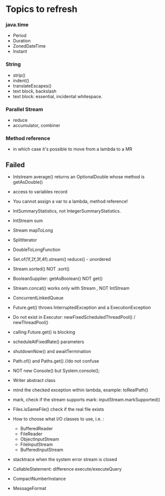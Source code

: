 # Topics to refresh
### java.time
- Period
- Duration
- ZonedDateTime
- Instant

###  String
- strip()
- indent()
- translateEscapes()
- text block, backslash
- text block: essential, incidental whitespace.

### Parallel Stream
- reduce
- accumulator, combiner
### Method reference
- in which case it's possible to move from a lambda to a MR

## Failed
- Intstream average() returns an OptionalDouble whose method is getAsDouble()
- access to variables record
- You cannot assign a var to a lambda, method reference!
- IntSummaryStatistics, not IntegerSummaryStatistics.
- IntStream sum
- Stream<Long> mapToLong
- SplitIterator
- DoubleToLongFunction
- Set.of(1f,2f,3f,4f).stream() reduce() - unordered
- Stream.sorted() NOT .sort()
- BooleanSupplier: getAsBoolean() NOT get()
- Stream.concat() works only with Stream , NOT IntStream

- ConcurrentLinkedQueue
- Future.get() throws  InterruptedException and a  ExecutionException
- Do not exist in Executor: newFixedScheduledThreadPool() / newThreadPool()
- calling Future.get() is blocking
- scheduleAtFixedRate() parameters
- shutdownNow() and awaitTermination

- Path.of() and Paths.get() //do not confuse
- NOT new Console() but System.console();
- Writer abstract class
- mind the checked exception within lambda, example: toRealPath()
- mark, check if the stream supports mark: inputStream.markSupported()
- Files.isSameFile() check if the real file exists
- How to choose what I/O classes to use, i.e. :
    - BufferedReader
    - FileReader
    - ObjectInputStream
    - FileInputStream
    - BufferedInputStream
- stacktrace when the system error stream is closed

- CallableStatement: difference execute/executeQuery

- CompactNumberInstance
- MessageFormat